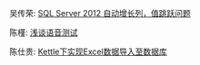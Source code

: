 吴传荣: [SQL Server 2012 自动增长列，值跳跃问题](吴传荣/index.md)

陈槿: [浅谈语音测试](陈槿/index.md)

陈仕贵: [Kettle下实现Excel数据导入至数据库](陈仕贵/index.md)
